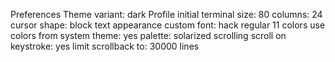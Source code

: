 Preferences
    Theme variant: dark
    Profile
	initial terminal size: 80
	columns: 24
	cursor shape: block
    text appearance
	custom font: hack regular 11
    colors
	use colors from system theme: yes
	palette: solarized
    scrolling
	scroll on keystroke: yes
	limit scrollback to: 30000 lines
